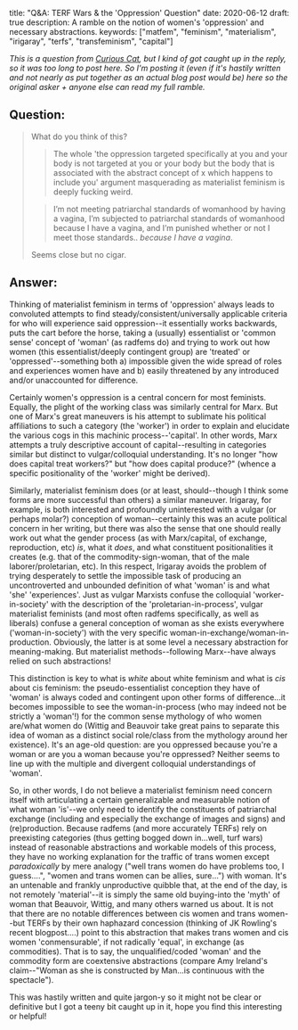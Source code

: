 title: "Q&A: TERF Wars & the 'Oppression' Question"
date: 2020-06-12
draft: true
description: A ramble on the notion of women's 'oppression' and necessary abstractions.
keywords: ["matfem", "feminism", "materialism", "irigaray", "terfs", "transfeminism", "capital"]

*This is a question from [Curious Cat](https://curiouscat.me/specularanomaly), but I kind of got caught up in the reply, so it was too long to post here. So I'm posting it (even if it's hastily written and not nearly as put together as an actual blog post would be) here so the original asker + anyone else can read my full ramble.*

## Question:

> What do you think of this?
>
> > The whole 'the oppression targeted specifically at you and your body is not targeted at you or your body but the body that is associated with the abstract concept of x which happens to include you' argument masquerading as materialist feminism is deeply fucking weird.
>
> > I’m not meeting patriarchal standards of womanhood by having a vagina, I’m subjected to patriarchal standards of womanhood because I have a vagina, and I’m punished whether or not I meet those standards.. *because I have a vagina*.
>
> Seems close but no cigar.

## Answer:

Thinking of materialist feminism in terms of 'oppression' always leads to convoluted attempts to find steady/consistent/universally applicable criteria for who will experience said oppression--it essentially works backwards, puts the cart before the horse, taking a (usually) essentialist or 'common sense' concept of 'woman' (as radfems do) and trying to work out how women (this essentialist/deeply contingent group) are 'treated' or 'oppressed'--something both a) impossible given the wide spread of roles and experiences women have and b) easily threatened by any introduced and/or unaccounted for difference.

Certainly women's oppression is a central concern for most feminists. Equally, the plight of the working class was similarly central for Marx. But one of Marx's great maneuvers is his attempt to sublimate his political affiliations to such a category (the 'worker') in order to explain and elucidate the various cogs in this machinic process--'capital'. In other words, Marx attempts a truly descriptive account of capital--resulting in categories similar but distinct to vulgar/colloquial understanding. It's no longer "how does capital treat workers?" but "how does capital produce?" (whence a specific positionality of the 'worker' might be derived).

Similarly, materialist feminism does (or at least, should--though I think some forms are more successful than others) a similar maneuver. Irigaray, for example, is both interested and profoundly uninterested with a vulgar (or perhaps molar?) conception of woman--certainly this was an acute political concern in her writing, but there was also the sense that one should really work out what the gender process (as with Marx/capital, of exchange, reproduction, etc) *is*, what it *does*, and what constituent positionalities it creates (e.g. that of the commodity-sign-woman, that of the male laborer/proletarian, etc). In this respect, Irigaray avoids the problem of trying desperately to settle the impossible task of producing an uncontroverted and unbounded definition of what 'woman' is and what 'she' 'experiences'. Just as vulgar Marxists confuse the colloquial 'worker-in-society' with the description of the 'proletarian-in-process', vulgar materialist feminists (and most often radfems specifically, as well as liberals) confuse a general conception of woman as she exists everywhere ('woman-in-society') with the very specific woman-in-exchange/woman-in-production. Obviously, the latter is at some level a necessary abstraction for meaning-making. But materialist methods--following Marx--have always relied on such abstractions!

This distinction is key to what is *white* about white feminism and what is *cis* about cis feminism: the pseudo-essentialist conception they have of 'woman' is always coded and contingent upon other forms of difference...it becomes impossible to see the woman-in-process (who may indeed not be strictly a 'woman'!) for the common sense mythology of who women are/what women do (Wittig and Beauvoir take great pains to separate this idea of woman as a distinct social role/class from the mythology around her existence). It's an age-old question: are you oppressed because you're a woman or are you a woman because you're oppressed? Neither seems to line up with the multiple and divergent colloquial understandings of 'woman'.

So, in other words, I do not believe a materialist feminism need concern itself with articulating a certain generalizable and measurable notion of what woman 'is'--we only need to identify the constituents of patriarchal exchange (including and especially the exchange of images and signs) and (re)production. Because radfems (and more accurately TERFs) rely on preexisting categories (thus getting bogged down in...well, turf wars) instead of reasonable abstractions and workable models of this process, they have no working explanation for the traffic of trans women except *paradoxically*  by mere analogy ("well trans women do have problems too, I guess....", "women and trans women can be allies, sure...") with woman. It's an untenable and frankly unproductive quibble that, at the end of the day, is not remotely 'material'--it is simply the same old buying-into the 'myth' of woman that Beauvoir, Wittig, and many others warned us about. It is not that there are no notable differences between cis women and trans women--but TERFs by their own haphazard concession (thinking of JK Rowling's recent blogpost....) point to this abstraction that makes trans women and cis women 'conmensurable', if not radically 'equal', in exchange (as commodities). That is to say, the unqualified/coded 'woman' and the commodity form are coextensive abstractions (compare Amy Ireland's claim--"Woman as she is constructed by Man...is continuous with the spectacle").

This was hastily written and quite jargon-y so it might not be clear or definitive but I got a teeny bit caught up in it, hope you find this interesting or helpful!
